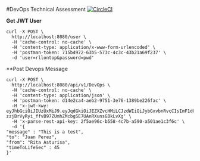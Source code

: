 #DevOps Technical Assessment
[![CircleCI](https://circleci.com/gh/LinuxEvangelist/devops/tree/development.svg?style=svg)](https://app.circleci.com/pipelines/github/LinuxEvangelist/devops?branch=development)

**Get JWT User**
~~~~
curl -X POST \
  http://localhost:8080/user \
  -H 'cache-control: no-cache' \
  -H 'content-type: application/x-www-form-urlencoded' \
  -H 'postman-token: 715b4972-63b5-573c-4c3c-43b21a69f237' \
  -d 'user=rllontop&password=pwd'
~~~~
**Post Devops Message
~~~~
curl -X POST \
  http://localhost:8080/api/v1/DevOps \
  -H 'cache-control: no-cache' \
  -H 'content-type: application/json' \
  -H 'postman-token: d14e2ca4-aeb2-9751-3e76-1389be226fac' \
  -H 'x-jwt-kwy: eyJhbGciOiJIUzUxMiJ9.eyJqdGkiOiJEZXZvcHMiLCJzdWIiOiJybGxvbnRvcCIsImF1dGhvcml0aWVzIjpbIlJPTEVfVVNFUiJdLCJpYXQiOjE2MjQ4NTI3MjUsImV4cCI6MTYyNDg1MzMyNX0.wrRv_Z3sCCMoxj0IdrMnG6eALBVuE7fLPsNdcNwK3-zzjBrVyRyi_ffvB97ZUmhZMcbgSE7UAnRXunsGBkLvXg' \
  -H 'x-parse-rest-api-key: 2f5ae96c-b558-4c7b-a590-a501ae1c3f6c' \
  -d '{
"message" : "This is a test",
"to": "Juan Perez",
"from": "Rita Asturisa",
"timeToLifeSec" : 45
}'
~~~~